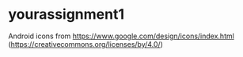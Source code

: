 # yourassignment1


Android icons from https://www.google.com/design/icons/index.html (https://creativecommons.org/licenses/by/4.0/)

